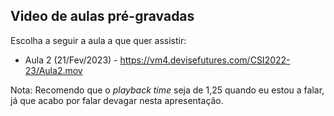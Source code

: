 ## Video de aulas pré-gravadas

Escolha a seguir a aula a que quer assistir:

+ Aula 2 (21/Fev/2023) - <https://vm4.devisefutures.com/CSI2022-23/Aula2.mov>

Nota: Recomendo que o _playback time_ seja de 1,25 quando eu estou a falar, já que acabo por falar devagar nesta apresentação.

